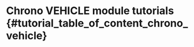 Chrono VEHICLE module tutorials {#tutorial_table_of_content_chrono_vehicle}
===============================
